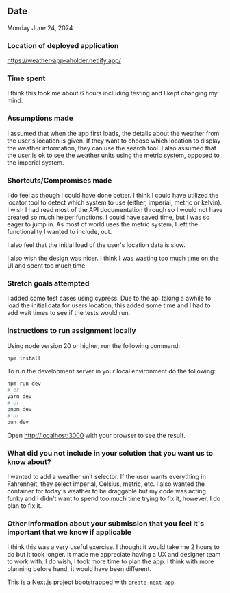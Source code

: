 ## Date

Monday June 24, 2024

### Location of deployed application

https://weather-app-aholder.netlify.app/

### Time spent
I think this took me about 6 hours including testing and I kept changing my mind.

### Assumptions made
I assumed that when the app first loads, the details about the weather from the user's location is given. If they want to choose which location to display the weather information, they can use the search tool. I also assumed that the user is ok to see the weather units using the metric system, opposed to the imperial system.

### Shortcuts/Compromises made
I do feel as though I could have done better. I think I could have utilized the locator tool to detect which system to use (either, imperial, metric or kelvin). I wish I had read most of the API documentation through so I would not have created so much helper functions. I could have saved time, but I was so eager to jump in. As most of world uses the metric system, I left the functionality I wanted to include, out.

I also feel that the initial load of the user's location data is slow.

I also wish the design was nicer. I think I was wasting too much time on the UI and spent too much time.

### Stretch goals attempted
I added some test cases using cypress. Due to the api taking a awhile to load the initial data for users location, this added some time and I had to add wait times to see if the tests would run.

### Instructions to run assignment locally
Using node version 20 or higher, run the following command:

```bash
npm install
```

To run the development server in your local environment do the following:

```bash
npm run dev
# or
yarn dev
# or
pnpm dev
# or
bun dev
```

Open [http://localhost:3000](http://localhost:3000) with your browser to see the result.

### What did you not include in your solution that you want us to know about?
I wanted to add a weather unit selector. If the user wants everything in Fahrenheit, they select imperial, Celsius, metric, etc. I also wanted the container for today's weather to be draggable but my code was acting funky and I didn't want to spend too much time trying to fix it, however, I do plan to fix it. 


### Other information about your submission that you feel it's important that we know if applicable

I think this was a very useful exercise. I thought it would take me 2 hours to do but it took longer. It made me appreciate having a UX and designer team to work with. I do wish, I took more time to plan the app. I think with more planning before hand, it would have been different.

This is a [Next.js](https://nextjs.org/) project bootstrapped with [`create-next-app`](https://github.com/vercel/next.js/tree/canary/packages/create-next-app).



